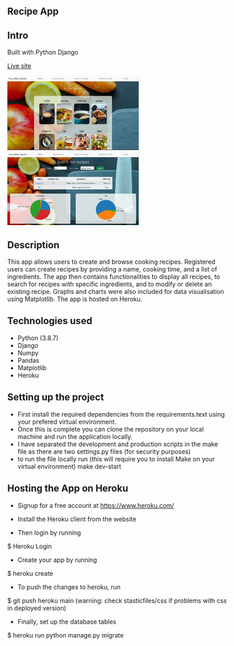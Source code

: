 ## Recipe App ##


## Intro

Built with Python Django

<a href="https://recipe-app-zc4m.onrender.com/" target="_new">Live site </a>

<img src= "./assets/Screenshot1.png" width="300px">
<img src= "./assets/Screenshot2.png" width="300px">


## Description
This app allows users to create and browse cooking recipes. Registered users can create recipes by providing a name, cooking time, and a list of ingredients. The app then contains functionalities to display all recipes, to search for recipes with specific ingredients, and to modify or delete an existing recipe. Graphs and charts were also included for data visualisation using Matplotlib. The app is hosted on Heroku. 

## Technologies used

- Python (3.8.7)
- Django
- Numpy
- Pandas
- Matplotlib
- Heroku

## Setting up the project

- First install the required dependencies from the requirements.text using your prefered virtual environment.
- Once this is complete you can clone the repository on your local machine and run the application locally.
- I have separated the development and production scripts in the make file as there are two settings.py files (for security purposes)
- to run the file locally run (this will require you to install Make on your virtual environment)
    make dev-start

## Hosting the App on Heroku

- Signup for a free account at https://www.heroku.com/

- Install the Heroku client from the website

- Then login by running 

$ Heroku Login

- Create your app by running

$ heroku create

- To push the changes to heroku, run

$ git push heroku main (warning: check stasticfiles/css if problems with css in deployed version)

- Finally, set up the database tables

$ heroku run python manage.py migrate
